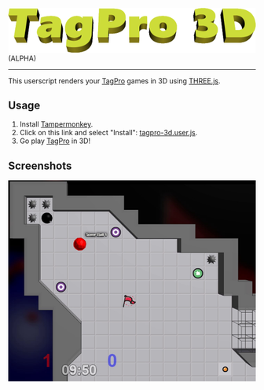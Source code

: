 <img src="assets/banner.png" alt="TagPro 3D" /> (ALPHA)

---

This userscript renders your [TagPro](http://tagpro.gg) games in 3D using [THREE.js](http://threejs.org).

## Usage

1. Install [Tampermonkey](https://chrome.google.com/webstore/ail/tampermonkey/dhdgffkkebhmkfjojejmpbldmpobfkfo?hl=en).
2. Click on this link and select "Install": [tagpro-3d.user.js](https://keratagpro.github.io/tagpro-3d/tagpro-3d.user.js).
3. Go play [TagPro](http://tagpro.gg) in 3D!

## Screenshots

![example1](assets/example1.png)
